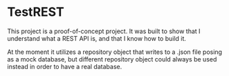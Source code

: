 # TestREST

This project is a proof-of-concept project. It was built to show that I understand what a REST API is, and that I know how to build it.

At the moment it utilizes a repository object that writes to a .json file posing as a mock database, but different repository object could always be used instead in order to have a real database.
